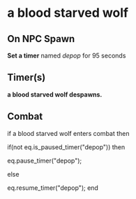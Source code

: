 # a blood starved wolf


## On NPC Spawn

**Set a timer** named *depop* for 95 seconds


## Timer(s)

**a blood starved wolf despawns.**


## Combat

if a blood starved wolf enters combat  then


if(not eq.is_paused_timer("depop")) then



eq.pause_timer("depop");


else


eq.resume_timer("depop");
end
